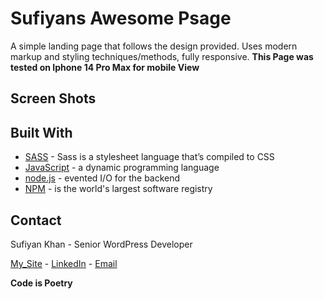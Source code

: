 # Sufiyans Awesome Psage
A simple landing page that follows the design provided. Uses modern markup and styling techniques/methods, fully responsive.
**This Page was tested on Iphone 14 Pro Max for mobile View**

## Screen Shots


## Built With

* [SASS] - Sass is a stylesheet language that’s compiled to CSS
* [JavaScript] - a dynamic programming language
* [node.js] - evented I/O for the backend
* [NPM] - is the world's largest software registry

## Contact

Sufiyan Khan - Senior WordPress Developer

[My_Site] - [LinkedIn] - [Email]

**Code is Poetry**

[//]: # (These are reference links used in the body of this note and get stripped out when the markdown processor does its job. There is no need to format nicely because it shouldn't be seen. Thanks SO - http://stackoverflow.com/questions/4823468/store-comments-in-markdown-syntax)


   [SASS]: <https://sass-lang.com/>
   [JavaScript]: <https://developer.mozilla.org/en-US/docs/Web/JavaScript>
   [node.js]: <http://nodejs.org>
   [NPM]: <https://www.npmjs.com/>
   
   [My_Site]: <http://sufiyan.me/>
   [LinkedIn]: <https://www.linkedin.com/in/sufiyan-khan-76b77291/>
   [Email]: <mailto:sufi9188@gmail.com>
